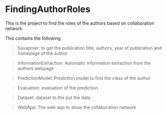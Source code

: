 FindingAuthorRoles
==================


This is the project to find the roles of the authors based on collaboration network.

This contains the following

> Saxaprser: to get the publication title, authors, year of publication and homepage of the author

> InformationExtraction: Automatic information extraction from the authors webpage

> PredictionModel: Prediction model to find the class of the author

> Evaluation: evaluation of the prediction

> Dataset: dataset to the put the data

> WebApp: The web app to show the collaboration network
